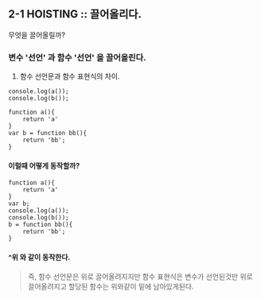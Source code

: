 ## 2-1 HOISTING :: 끌어올리다.
무엇을 끌어올릴까? 
### 변수 '선언' 과 함수 '선언' 을 끌어올린다.

1. 함수 선언문과 함수 표현식의 차이.
```
console.log(a());
console.log(b());

function a(){
    return 'a'
}
var b = function bb(){
    return 'bb';
}
```
#### 이럴때 어떻게 동작할까? 
```
function a(){
    return 'a'
}
var b;
console.log(a());
console.log(b());
b = function bb(){
    return 'bb';
}
```
#### ^위 와 같이 동작한다. 
> 즉, 함수 선언문은 위로 끌어올려지지만 
함수 표현식은 변수가 선언된것만 위로 끌어올려지고 할당된 함수는 위와같이 밑에 남아있게된다. 

